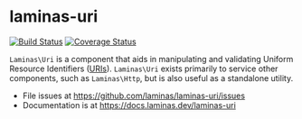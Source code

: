 # laminas-uri

[![Build Status](https://travis-ci.org/laminas/laminas-uri.svg?branch=master)](https://travis-ci.org/laminas/laminas-uri)
[![Coverage Status](https://coveralls.io/repos/laminas/laminas-uri/badge.svg?branch=master)](https://coveralls.io/r/laminas/laminas-uri?branch=master)

`Laminas\Uri` is a component that aids in manipulating and validating Uniform
Resource Identifiers ([URIs](http://www.ietf.org/rfc/rfc3986.txt)). `Laminas\Uri`
exists primarily to service other components, such as `Laminas\Http`, but is also
useful as a standalone utility.


- File issues at https://github.com/laminas/laminas-uri/issues
- Documentation is at https://docs.laminas.dev/laminas-uri
